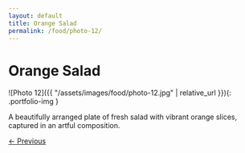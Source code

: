 ```yaml
---
layout: default
title: Orange Salad
permalink: /food/photo-12/
---
```


# Orange Salad

![Photo 12]({{ "/assets/images/food/photo-12.jpg" | relative_url }}){: .portfolio-img }
<p class="caption">A beautifully arranged plate of fresh salad with vibrant orange slices, captured in an artful composition.</p>
<div class="nav-links">
  <a href="{{ "/food/photo-11/" | relative_url }}" class="prev">← Previous</a>
</div>